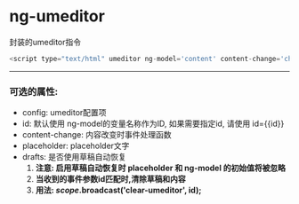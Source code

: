 # ng-umeditor
封装的umeditor指令
```javascript
<script type="text/html" umeditor ng-model='content' content-change='changeHandler(content)' placeholder='提示文案...'></script>
```
***
### 可选的属性:
* config: umeditor配置项
* id: 默认使用 ng-model的变量名称作为ID, 如果需要指定id, 请使用 id={{id}}
* content-change: 内容改变时事件处理函数
* placeholder: placeholder文字
* drafts: 是否使用草稿自动恢复 
  1. **注意: 启用草稿自动恢复时  placeholder 和 ng-model 的初始值将被忽略**
  2. **当收到的事件参数id匹配时,清除草稿和内容**
  3. **用法: $scope.$broadcast('clear-umeditor', id);**
